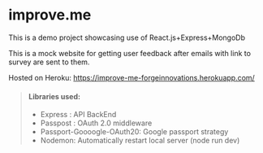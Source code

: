 # improve.me
This is a demo project showcasing use of React.js+Express+MongoDb

This is a mock website for getting user feedback after emails with link to survey are sent to them.

Hosted on Heroku:
https://improve-me-forgeinnovations.herokuapp.com/

> #### Libraries used:
>
> * Express : API BackEnd
> * Passpost : OAuth 2.0 middleware
> * Passport-Goooogle-OAuth20: Google passport strategy
> * Nodemon: Automatically restart local server (node run dev) 

